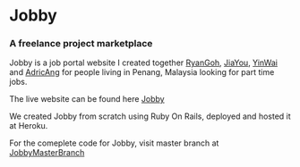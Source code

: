 # Jobby
### A freelance project marketplace

Jobby is a job portal website I created together [RyanGoh](https://github.com/ryangoh), [JiaYou](https://github.com/lowjiayou), [YinWai](https://github.com/wanyinwai) and [AdricAng](https://github.com/adric38) for people living in Penang, Malaysia looking for part time jobs.

The live website can be found here [Jobby](http://rails-jobby.herokuapp.com/)

We created Jobby from scratch using Ruby On Rails, deployed and hosted it at Heroku.

For the comeplete code for Jobby, visit master branch at [JobbyMasterBranch](https://github.com/ryangoh/Jobby)


